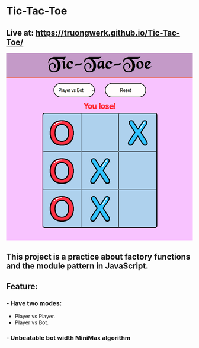 # Tic-Tac-Toe

## Live at: https://truongwerk.github.io/Tic-Tac-Toe/

![Screen Shot](screenShot.png)

## This project is a practice about factory functions and the module pattern in JavaScript.

## Feature:

### - Have two modes:

- Player vs Player.
- Player vs Bot.

### - Unbeatable bot width MiniMax algorithm
